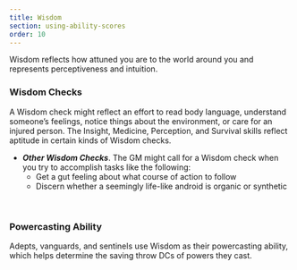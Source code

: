 ```yaml
---
title: Wisdom
section: using-ability-scores
order: 10
---
```

Wisdom reflects how attuned you are to the world around you and represents perceptiveness and intuition.

### Wisdom Checks

A Wisdom check might reflect an effort to read body language, understand someone’s feelings, notice things about the
environment, or care for an injured person. The Insight, Medicine, Perception, and Survival skills reflect aptitude
in certain kinds of Wisdom checks.

<skill-list abilityLimit="Wisdom"></skill-list>
- __*Other Wisdom Checks*__. The GM might call for a Wisdom check when you try to accomplish tasks like the following:
  - Get a gut feeling about what course of action to follow
  - Discern whether a seemingly life-like android is organic or synthetic

&nbsp;

### Powercasting Ability
Adepts, vanguards, and sentinels use Wisdom as their powercasting ability, which helps determine the saving
throw DCs of powers they cast.

<me-source-reference pages="82"></me-source-reference>
